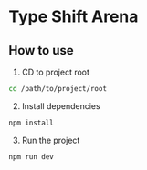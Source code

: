 <!--
 * @Author: hiddenSharp429 z404878860@163.com
 * @Date: 2024-10-28 19:44:55
 * @LastEditors: hiddenSharp429 z404878860@163.com
 * @LastEditTime: 2024-10-28 21:56:51
-->
# Type Shift Arena

## How to use

1. CD to project root
```bash
cd /path/to/project/root
```
2. Install dependencies
```bash
npm install
```
3. Run the project
```bash
npm run dev
```
